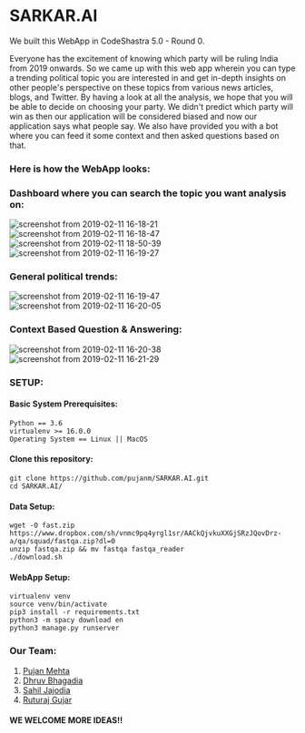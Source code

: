 # SARKAR.AI
We built this WebApp in CodeShastra 5.0 - Round 0.

Everyone has the excitement of knowing which party will be ruling India from 2019 onwards. So we came up with this web app wherein you can type a trending political topic you are interested in and get in-depth insights on other people's perspective on these topics from various news articles, blogs, and Twitter. By having a look at all the analysis, we hope that you will be able to decide on choosing your party. We didn't predict which party will win as then our application will be considered biased and now our application says what people say. We also have provided you with a bot where you can feed it some context and then asked questions based on that.

### Here is how the WebApp looks:

### Dashboard where you can search the topic you want analysis on:
![screenshot from 2019-02-11 16-18-21](https://user-images.githubusercontent.com/26873907/52565545-1f986d80-2e2d-11e9-9d23-95497956641d.png)
![screenshot from 2019-02-11 16-18-47](https://user-images.githubusercontent.com/26873907/52565563-28893f00-2e2d-11e9-9813-d36824351c94.png)
![screenshot from 2019-02-11 18-50-39](https://user-images.githubusercontent.com/26873907/52566110-e103b280-2e2e-11e9-8e7e-cb5a409e2936.png)
![screenshot from 2019-02-11 16-19-27](https://user-images.githubusercontent.com/26873907/52565562-27f0a880-2e2d-11e9-9b9d-a912b7da4fd4.png)

### General political trends:
![screenshot from 2019-02-11 16-19-47](https://user-images.githubusercontent.com/26873907/52566150-ff69ae00-2e2e-11e9-8acb-34994f9adb48.png)
![screenshot from 2019-02-11 16-20-05](https://user-images.githubusercontent.com/26873907/52566149-ff69ae00-2e2e-11e9-8cd9-8a5b706c965b.png)

### Context Based Question & Answering:
![screenshot from 2019-02-11 16-20-38](https://user-images.githubusercontent.com/26873907/52566214-317b1000-2e2f-11e9-984e-3872047fec0c.png)
![screenshot from 2019-02-11 16-21-29](https://user-images.githubusercontent.com/26873907/52566213-317b1000-2e2f-11e9-8768-bd4794780d9b.png)

### SETUP:
#### Basic System Prerequisites:
```
Python == 3.6
virtualenv >= 16.0.0
Operating System == Linux || MacOS
```
#### Clone this repository:
```
git clone https://github.com/pujanm/SARKAR.AI.git
cd SARKAR.AI/
```
#### Data Setup:
```
wget -O fast.zip https://www.dropbox.com/sh/vnmc9pq4yrgl1sr/AACkQjvkuXXGjSRzJQovDrz-a/qa/squad/fastqa.zip?dl=0
unzip fastqa.zip && mv fastqa fastqa_reader
./download.sh
```
#### WebApp Setup:
```
virtualenv venv
source venv/bin/activate
pip3 install -r requirements.txt
python3 -m spacy download en
python3 manage.py runserver
```
### Our Team:
1) [Pujan Mehta](https://github.com/pujanm)
2) [Dhruv Bhagadia](https://github.com/DhruvBhagadia)  
3) [Sahil Jajodia](https://github.com/sahiljajodia01)
4) [Ruturaj Gujar](https://github.com/Ruturaj123)

#### WE WELCOME MORE IDEAS!!
